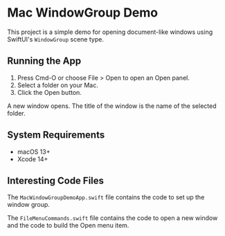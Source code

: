 # Mac WindowGroup Demo

This project is a simple demo for opening document-like windows using SwiftUI's `WindowGroup` scene type. 

## Running the App

1. Press Cmd-O or choose File > Open to open an Open panel.
2. Select a folder on your Mac.
3. Click the Open button.
  
A new window opens. The title of the window is the name of the selected folder.

## System Requirements

* macOS 13+
* Xcode 14+

## Interesting Code Files

The `MacWindowGroupDemoApp.swift` file contains the code to set up the window group.

The `FileMenuCommands.swift` file contains the code to open a new window and the code to build the Open menu item.
